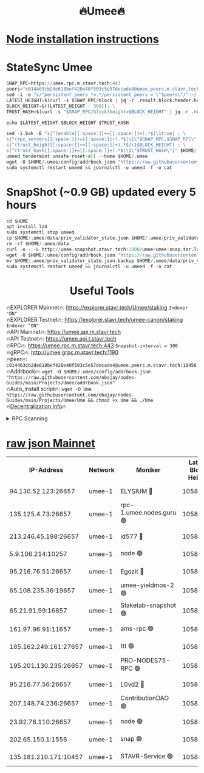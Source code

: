 <h1 align="center"> 🔥Umee🔥</h1>


[Node installation instructions](https://github.com/obajay/nodes-Guides/tree/main/Projects/Umee)
=
# StateSync Umee
```python
SNAP_RPC=https://umee.rpc.m.stavr.tech:443
peers="c014463cb2de618bef420e40f503c5e57decade4@umee.peers.m.stavr.tech:10456"
sed -i -e "s/^persistent_peers *=.*/persistent_peers = \"$peers\"/" ~/.umee/config/config.toml
LATEST_HEIGHT=$(curl -s $SNAP_RPC/block | jq -r .result.block.header.height); \
BLOCK_HEIGHT=$((LATEST_HEIGHT - 300)); \
TRUST_HASH=$(curl -s "$SNAP_RPC/block?height=$BLOCK_HEIGHT" | jq -r .result.block_id.hash)

echo $LATEST_HEIGHT $BLOCK_HEIGHT $TRUST_HASH

sed -i.bak -E "s|^(enable[[:space:]]+=[[:space:]]+).*$|\1true| ; \
s|^(rpc_servers[[:space:]]+=[[:space:]]+).*$|\1\"$SNAP_RPC,$SNAP_RPC\"| ; \
s|^(trust_height[[:space:]]+=[[:space:]]+).*$|\1$BLOCK_HEIGHT| ; \
s|^(trust_hash[[:space:]]+=[[:space:]]+).*$|\1\"$TRUST_HASH\"|" $HOME/.umee/config/config.toml
umeed tendermint unsafe-reset-all --home $HOME/.umee
wget -O $HOME/.umee/config/addrbook.json "https://raw.githubusercontent.com/obajay/nodes-Guides/main/Projects/Umee/addrbook.json"
sudo systemctl restart umeed && journalctl -u umeed -f -o cat
```
# SnapShot (~0.9 GB) updated every 5 hours
```python
cd $HOME
apt install lz4
sudo systemctl stop umeed
cp $HOME/.umee/data/priv_validator_state.json $HOME/.umee/priv_validator_state.json.backup
rm -rf $HOME/.umee/data
curl -o - -L http://umee.snapshot.stavr.tech:1000/umee/umee-snap.tar.lz4 | lz4 -c -d - | tar -x -C $HOME/.umee --strip-components 2
wget -O $HOME/.umee/config/addrbook.json "https://raw.githubusercontent.com/obajay/nodes-Guides/main/Projects/Umee/addrbook.json"
mv $HOME/.umee/priv_validator_state.json.backup $HOME/.umee/data/priv_validator_state.json
sudo systemctl restart umeed && journalctl -u umeed -f -o cat
```
 <h1 align="center"> Useful Tools</h1>

🔥EXPLORER Mainnet🔥:      https://explorer.stavr.tech/Umee/staking             `Indexer "ON"` \
🔥EXPLORER Testnet🔥:        https://explorer.stavr.tech/umee-canon/staking      `Indexer "ON"` \
🔥API Mainnet🔥:                   https://umee.api.m.stavr.tech \
🔥API Testnet🔥:                     https://umee.api.t.stavr.tech \
🔥RPC🔥:                           https://umee.rpc.m.stavr.tech:443                     `Snapshot-interval = 300` \
🔥gRPC🔥:                              http://umee.grpc.m.stavr.tech:1190 \
🔥peer🔥:                     `c014463cb2de618bef420e40f503c5e57decade4@umee.peers.m.stavr.tech:10456` \
🔥Addrbook🔥:    ```wget -O $HOME/.umee/config/addrbook.json "https://raw.githubusercontent.com/obajay/nodes-Guides/main/Projects/Umee/addrbook.json"``` \
🔥Auto_install script🔥: ```wget -O Ume https://raw.githubusercontent.com/obajay/nodes-Guides/main/Projects/Umee/Ume && chmod +x Ume && ./Ume``` \
🔥[Decentralization Info](https://github.com/obajay/StateSync-snapshots/tree/main/Projects/Umee/Decentralization)🔥

<details>
<summary>RPC Scanning</summary>

<h2 align="center"> We scan nodes in real time every 4 hours. And we provide the final result of RPC endpoints.
We cannot influence the operation of these nodes in any way. </h2>


```python
If Voting Power is higher than 0 --> then the Node is a validator of the network and may be subject to attack and be a potential threat to the chain.
```
```python
We marked such validators with a red symbol
```

</details>

[raw json Mainnet](https://rpc-check.umeem.stavr.tech/umeem/rpc-umeem-result.json)
=



<table><tr><th>IP-Address</th><th>Network</th><th>Moniker</th><th>Latest Block Height</th><th>Earliest Block Height</th><th>Catching Up</th><th>Tx Index</th><th>Voting Power</th><th>Scan Time</th></tr><tr><td>94.130.52.123:26657</td><td>umee-1</td><td>ELYSIUM 🔴</td><td>10580175</td><td>3216011</td><td>False</td><td>on</td><td>23099534</td><td>2024-02-13T20:59:55.652393130UTC</td></tr><tr><td>135.125.4.73:26657</td><td>umee-1</td><td>rpc-1.umee.nodes.guru 🟢</td><td>10580174</td><td>5167386</td><td>False</td><td>on</td><td>0</td><td>2024-02-13T20:59:55.897764282UTC</td></tr><tr><td>213.246.45.198:26657</td><td>umee-1</td><td>id577 🔴</td><td>10580161</td><td>7100001</td><td>False</td><td>on</td><td>35104891</td><td>2024-02-13T20:58:39.125664087UTC</td></tr><tr><td>5.9.106.214:10257</td><td>umee-1</td><td>node 🟢</td><td>10580170</td><td>7942001</td><td>False</td><td>on</td><td>0</td><td>2024-02-13T20:59:30.385815440UTC</td></tr><tr><td>95.216.76.51:26657</td><td>umee-1</td><td>Egozit 🔴</td><td>10580174</td><td>8262001</td><td>False</td><td>off</td><td>38497230</td><td>2024-02-13T20:59:55.354864846UTC</td></tr><tr><td>65.108.235.36:19657</td><td>umee-1</td><td>umee-yieldmos-2 🟢</td><td>10580155</td><td>9575548</td><td>False</td><td>on</td><td>0</td><td>2024-02-13T20:58:04.016784056UTC</td></tr><tr><td>65.21.91.99:16857</td><td>umee-1</td><td>Staketab-snapshot 🟢</td><td>10580166</td><td>9992001</td><td>False</td><td>off</td><td>0</td><td>2024-02-13T20:59:06.217262218UTC</td></tr><tr><td>161.97.96.91:11657</td><td>umee-1</td><td>ams-rpc 🟢</td><td>10580178</td><td>10352001</td><td>False</td><td>on</td><td>0</td><td>2024-02-13T21:00:14.267352883UTC</td></tr><tr><td>185.162.249.161:27657</td><td>umee-1</td><td>ttt 🟢</td><td>10580169</td><td>10381617</td><td>False</td><td>on</td><td>0</td><td>2024-02-13T20:59:20.798323130UTC</td></tr><tr><td>195.201.130.235:26657</td><td>umee-1</td><td>PRO-NODES75-RPC 🟢</td><td>10580170</td><td>10480170</td><td>False</td><td>on</td><td>0</td><td>2024-02-13T20:59:27.167347667UTC</td></tr><tr><td>95.216.77.56:26657</td><td>umee-1</td><td>L0vd2 🔴</td><td>10580178</td><td>10480178</td><td>False</td><td>off</td><td>38404180</td><td>2024-02-13T21:00:13.955660368UTC</td></tr><tr><td>207.148.74.236:26657</td><td>umee-1</td><td>ContributionDAO 🟢</td><td>10580176</td><td>10484838</td><td>False</td><td>off</td><td>0</td><td>2024-02-13T21:00:02.969871718UTC</td></tr><tr><td>23.92.76.110:26657</td><td>umee-1</td><td>node 🟢</td><td>10580182</td><td>10526001</td><td>False</td><td>on</td><td>0</td><td>2024-02-13T21:00:39.683137907UTC</td></tr><tr><td>202.65.150.1:1556</td><td>umee-1</td><td>snap 🟢</td><td>10580170</td><td>10574635</td><td>False</td><td>on</td><td>0</td><td>2024-02-13T20:59:28.086233742UTC</td></tr><tr><td>135.181.210.171:10457</td><td>umee-1</td><td>STAVR-Service 🟢</td><td>10580176</td><td>10578935</td><td>False</td><td>on</td><td>0</td><td>2024-02-13T21:00:03.324982905UTC</td></tr></table>
